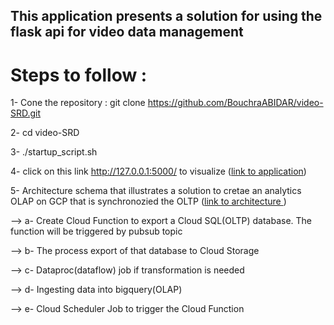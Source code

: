 ## This application presents a solution for using the flask api for video data management

# Steps to follow :
1- Cone the repository : git clone https://github.com/BouchraABIDAR/video-SRD.git

2- cd video-SRD

3- ./startup_script.sh

4- click on this link http://127.0.0.1:5000/ to visualize ([link to application](https://github.com/BouchraABIDAR/video-SRD/blob/main/images/application.PNG))

5- Architecture schema that illustrates a solution to cretae an analytics OLAP on GCP that is synchronozied the OLTP ([link to architecture ](https://github.com/BouchraABIDAR/video-SRD/blob/main/images/archi.PNG))

--> a- Create Cloud Function to export a Cloud SQL(OLTP) database. The function will be triggered by pubsub topic

--> b- The process export of that database to Cloud Storage

--> c- Dataproc(dataflow) job if transformation is needed

--> d- Ingesting data into bigquery(OLAP)

--> e- Cloud Scheduler Job to trigger the Cloud Function


 





